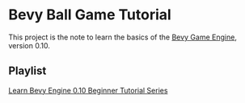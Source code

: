 # Bevy Ball Game Tutorial

This project is the note to learn the basics of the [Bevy Game Engine](https://bevyengine.org), version 0.10.

## Playlist

[Learn Bevy Engine 0.10 Beginner Tutorial Series](https://youtube.com/playlist?list=PLVnntJRoP85JHGX7rGDu6LaF3fmDDbqyd)
